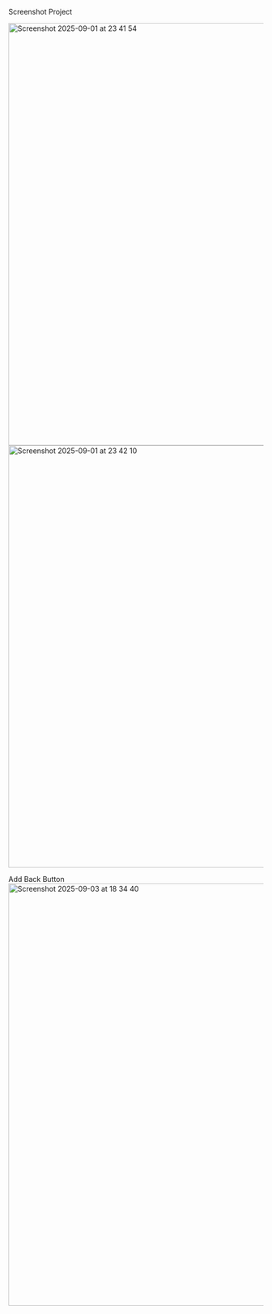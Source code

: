 Screenshot Project

<img width="1280" height="832" alt="Screenshot 2025-09-01 at 23 41 54" src="https://github.com/user-attachments/assets/32ca6dc5-f659-4d94-8463-aba442a57558" />

<img width="1280" height="832" alt="Screenshot 2025-09-01 at 23 42 10" src="https://github.com/user-attachments/assets/33fd5edf-ffd4-431d-b98b-4e0569fb130b" />

Add Back Button
<img width="1280" height="832" alt="Screenshot 2025-09-03 at 18 34 40" src="https://github.com/user-attachments/assets/d5af4eb2-4512-4f1e-a940-a393bf98c570" />
